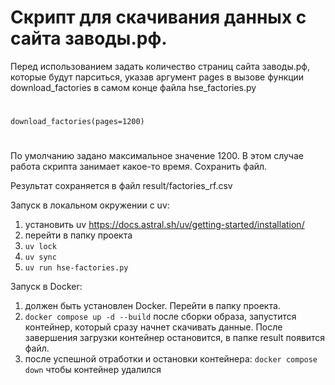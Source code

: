 # Скрипт для скачивания данных с сайта заводы.рф.


Перед использованием задать количество страниц сайта заводы.рф, которые будут парситься,
указав аргумент pages в вызове функции download_factories в самом конце файла hse_factories.py
#
```download_factories(pages=1200)```
#
По умолчанию задано максимальное значение 1200. В этом случае работа скрипта занимает какое-то время.
Сохранить файл.

Результат сохраняется в файл result/factories_rf.csv

Запуск в локальном окружении с uv:
1) установить uv https://docs.astral.sh/uv/getting-started/installation/
2) перейти в папку проекта
3) ```uv lock```
4) ```uv sync```
5) ```uv run hse-factories.py```

Запуск в Docker:
1) должен быть установлен Docker. Перейти в папку проекта.
2) ```docker compose up -d --build```
после сборки образа, запустится контейнер, который сразу начнет скачивать данные.
После завершения загрузки контейнер остановится, в папке result появится файл.
3) после успешной отработки и остановки контейнера:
```docker compose down```
чтобы контейнер удалился